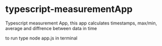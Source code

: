 # typescript-measurementApp

Typescript measurement App, this app calculates timestamps, max/min, average and diffrence between data in time

to run type node app.js in terminal
